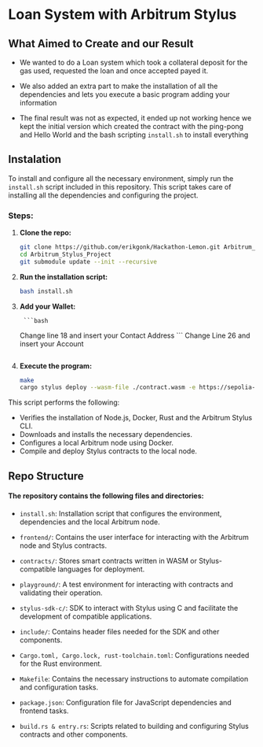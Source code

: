 # Loan System with Arbitrum Stylus

## What Aimed to Create and our Result
- We wanted to do a Loan system which took a collateral deposit for the gas used, requested the loan and once accepted payed it.
- We also added an extra part to make the installation of all the dependencies and lets you execute a basic program adding your information

- The final result was not as expected, it ended up not working hence we kept the initial version which created the contract with the ping-pong and Hello World and the bash scripting `install.sh` to install everything 

## Instalation

To install and configure all the necessary environment, simply run the `install.sh` script included in this repository. This script takes care of installing all the dependencies and configuring the project.

### Steps:

1. **Clone the repo:**

    ```bash
    git clone https://github.com/erikgonk/Hackathon-Lemon.git Arbitrum_Stylus_Project
    cd Arbitrum_Stylus_Project
    git submodule update --init --recursive
    ```

2. **Run the installation script:**

    ```bash
    bash install.sh
    ```

3. **Add your Wallet:**
   
        ```bash
   Change line 18 and insert your Contact Address ```
   Change Line 26 and insert your Account
      ```
   
5. **Execute the program:**
    ```bash
    make
    cargo stylus deploy --wasm-file ./contract.wasm -e https://sepolia-rollup.arbitrum.io/rpc --cargo-stylus-version 0.5.3 --private-key INSERT_YOUR_PRIVATE_KEY
    ```

This script performs the following:
- Verifies the installation of Node.js, Docker, Rust and the Arbitrum Stylus CLI.
- Downloads and installs the necessary dependencies.
- Configures a local Arbitrum node using Docker.
- Compile and deploy Stylus contracts to the local node.

## Repo Structure

#### The repository contains the following files and directories:

- `install.sh`: Installation script that configures the environment, dependencies and the local Arbitrum node.

- `frontend/`: Contains the user interface for interacting with the Arbitrum node and Stylus contracts.

- `contracts/`: Stores smart contracts written in WASM or Stylus-compatible languages for deployment.

- `playground/`: A test environment for interacting with contracts and validating their operation.

- `stylus-sdk-c/`: SDK to interact with Stylus using C and facilitate the development of compatible applications.

- `include/`: Contains header files needed for the SDK and other components.

- `Cargo.toml, Cargo.lock, rust-toolchain.toml`: Configurations needed for the Rust environment.

- `Makefile`: Contains the necessary instructions to automate compilation and configuration tasks.

- `package.json`: Configuration file for JavaScript dependencies and frontend tasks.

- `build.rs & entry.rs`: Scripts related to building and configuring Stylus contracts and other components.
